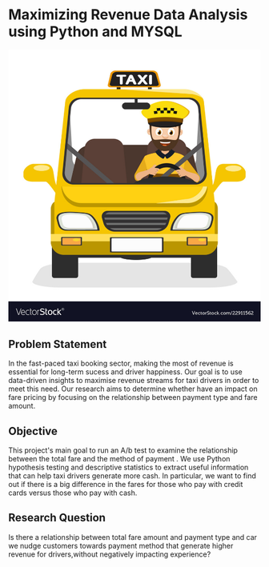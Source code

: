# Maximizing Revenue Data Analysis using Python and MYSQL

![Maximizing Revenue Logo](https://github.com/Ranjit933/Maximizing-Revenue/blob/main/22911562.jpg) 

## Problem Statement

In the fast-paced taxi booking sector, making the most of revenue is essential for long-term sucess and driver happiness. Our goal is to use data-driven insights to maximise revenue streams for taxi drivers in order to meet this need. Our research aims to determine whether have an impact on fare pricing by focusing on the relationship between payment type and fare amount.

## Objective

This project's main goal to run an A/b test to examine the relationship between the total fare and the method of payment . We use Python hypothesis testing and descriptive statistics to extract useful information that can help taxi drivers generate more cash. In particular, we want to find out if there is a big difference in the fares for those who pay with credit cards versus those who pay with cash.

## Research Question

Is there a relationship between total fare amount and payment type and car we nudge customers towards payment method that generate higher revenue for drivers,without negatively impacting experience?


